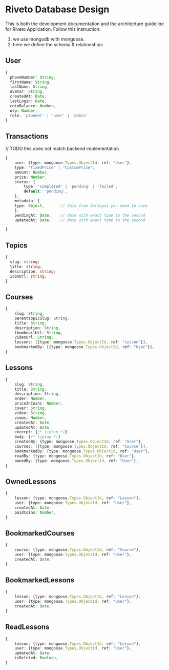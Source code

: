 # Riveto Database Design

This is both the development documentation and the architecture guideline for Riveto Application. Follow this instruction:

1. we use mongodb with mongoose.
2. here we define the schema & relationships

## User

```ts
{
  phoneNumber: String,
  firstName: String,
  lastName: String,
  avatar: String,
  createdAt: Date,
  lastLogin: Date,
  coinBalance: Number,
  otp: Number,
  role: 'pioneer' | 'user' | 'admin'
}
```

## Transactions

// TODO this does not match backend implementation

```ts
{
    user: {type: mongoose.Types.ObjectId, ref: "User"},
    type: "fixedPrice" | "CustomPrice",
    amount: Number,
    price: Number,
    status: {
        type: 'Completed' | 'pending' | 'failed',
        default: 'pending',
    },
    metadata: {
    type: Object,       // data from Zarinpal you need to save
    },
    pendingAt: Date,    // date with exact time to the second
    updatedAt: Date,    // date with exact time to the second

}
```

## Topics

```ts
{
  slug: string;
  title: string;
  description: string;
  iconUrl: string;
}
```

## Courses

```ts
{
    slug: String,
    parentTopicSlug: String,
    title: String,
    description: String,
    thumbnailUrl: String,
    videoUrl: String,
    lessons: [{type: mongoose.Types.ObjectId, ref: "Lesson"}],
    bookmarkedBy: [{type: mongoose.Types.ObjectId, ref: "User"}],
}
```

## Lessons

```ts
{
    slug: String,
    title: String,
    description: String,
    order: Number,
    priceInCoins: Number,
    cover: String,
    video: String,
    views: Number,
    createdAt: Date,
    updatedAt: Date,
    excerpt: {/* tiptap */}
    body: {/* tiptap */}
    createdBy: {type: mongoose.Types.ObjectId, ref: "User"},
    courses: [{type: mongoose.Types.ObjectId, ref: "Course"}],
    bookmarkedBy: {type: mongoose.Types.ObjectId, ref: "User"},
    readBy: {type: mongoose.Types.ObjectId, ref: "User"},
    ownedBy: {type: mongoose.Types.ObjectId, ref: "User"},
}
```

## OwnedLessons

```ts
{
    lesson: {type: mongoose.Types.ObjectId, ref: "Lesson"},
    user: {type: mongoose.Types.ObjectId, ref: "User"},
    createdAt: Date,
    paidCoins: Number,
}
```

## BookmarkedCourses

```ts
{
    course: {type: mongoose.Types.ObjectId, ref: "Course"},
    user: {type: mongoose.Types.ObjectId, ref: "User"},
    createdAt: Date,
}
```

## BookmarkedLessons

```ts
{
    lesson: {type: mongoose.Types.ObjectId, ref: "Lesson"},
    user: {type: mongoose.Types.ObjectId, ref: "User"},
    createdAt: Date,
}
```

## ReadLessons

```ts
{
    lesson: {type: mongoose.Types.ObjectId, ref: "Lesson"},
    user: {type: mongoose.Types.ObjectId, ref: "User"},
    updatedAt: Date,
    isDeleted: Boolean,
}
```
